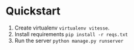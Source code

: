 # Quickstart 

1. Create virtualenv `virtualenv vitesse`.
2. Install requirements `pip install -r reqs.txt`
3. Run the server `python manage.py runserver`
